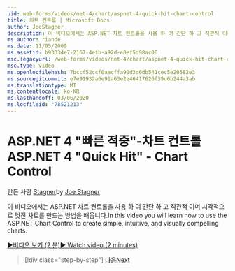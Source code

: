 ```yaml
---
uid: web-forms/videos/net-4/chart/aspnet-4-quick-hit-chart-control
title: 차트 컨트롤 | Microsoft Docs
author: JoeStagner
description: 이 비디오에서는 ASP.NET 차트 컨트롤을 사용 하 여 간단 하 고 직관적 이며 시각적으로 멋진 차트를 만드는 방법을 배웁니다.
ms.author: riande
ms.date: 11/05/2009
ms.assetid: b93334e7-2167-4efb-a92d-e0ef5d98ac06
msc.legacyurl: /web-forms/videos/net-4/chart/aspnet-4-quick-hit-chart-control
msc.type: video
ms.openlocfilehash: 7bccf52ccf0aacffa90d3c6db541cec5e20582e3
ms.sourcegitcommit: e7e91932a6e91a63e2e46417626f39d6b244a3ab
ms.translationtype: MT
ms.contentlocale: ko-KR
ms.lasthandoff: 03/06/2020
ms.locfileid: "78521213"
---
```

# <a name="aspnet-4-quick-hit---chart-control"></a><span data-ttu-id="09b44-103">ASP.NET 4 "빠른 적중"-차트 컨트롤</span><span class="sxs-lookup"><span data-stu-id="09b44-103">ASP.NET 4 "Quick Hit" - Chart Control</span></span>

<span data-ttu-id="09b44-104">만든 사람 [Stagner](https://github.com/JoeStagner)</span><span class="sxs-lookup"><span data-stu-id="09b44-104">by [Joe Stagner](https://github.com/JoeStagner)</span></span>

<span data-ttu-id="09b44-105">이 비디오에서는 ASP.NET 차트 컨트롤을 사용 하 여 간단 하 고 직관적 이며 시각적으로 멋진 차트를 만드는 방법을 배웁니다.</span><span class="sxs-lookup"><span data-stu-id="09b44-105">In this video you will learn how to use the ASP.NET Chart Control to create simple, intuitive, and visually compelling charts.</span></span> 

[<span data-ttu-id="09b44-106">&#9654;비디오 보기 (2 분)</span><span class="sxs-lookup"><span data-stu-id="09b44-106">&#9654; Watch video (2 minutes)</span></span>](https://channel9.msdn.com/Blogs/ASP-NET-Site-Videos/aspnet-4-quick-hit-chart-control)

> [!div class="step-by-step"]
> [<span data-ttu-id="09b44-107">다음</span><span class="sxs-lookup"><span data-stu-id="09b44-107">Next</span></span>](aspnet-4-how-do-i-introducing-the-new-chart-control-in-visual-studio-2010.md)
